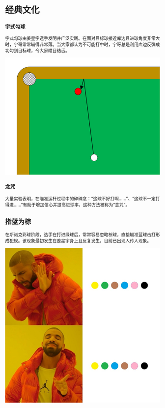 # 经典文化

### 宇式勾球

宇式勾球由姜星宇选手发明并广泛实践。在面对目标球接近库边且进球角度非常大时，宇哥常常瞄得非常薄。当大家都认为不可能打中时，宇哥总是利用库边反弹成功勾到目标球，令大家瞠目结舌。

![](./img/yushigouqiu.png)

### 念咒

大量实验表明，在瞄准运杆过程中的碎碎念：“这球不好打啊……”、“这球不一定打得进……”有助于增加信心并提高进球率，这种方法被称为“念咒”。

## 指蓝为棕

在斯诺克彩球阶段，选手在打进绿球后，常常容易忽略棕球，直接瞄准蓝球击打形成犯规。该现象最初发生在姜星宇身上且反复发生，目前已出现人传人现象。

![](./img/zhizongweilan.jpg)